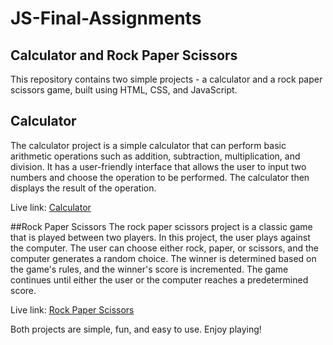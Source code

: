 # JS-Final-Assignments

## Calculator and Rock Paper Scissors
This repository contains two simple projects - a calculator and a rock paper scissors game, built using HTML, CSS, and JavaScript.

## Calculator
The calculator project is a simple calculator that can perform basic arithmetic operations such as addition, subtraction, multiplication, and division. It has a user-friendly interface that allows the user to input two numbers and choose the operation to be performed. The calculator then displays the result of the operation.

Live link: [Calculator](https://anonymouszma.github.io/JS-Final-Assignments/calculator)

##Rock Paper Scissors
The rock paper scissors project is a classic game that is played between two players. In this project, the user plays against the computer. The user can choose either rock, paper, or scissors, and the computer generates a random choice. The winner is determined based on the game's rules, and the winner's score is incremented. The game continues until either the user or the computer reaches a predetermined score.

Live link: [Rock Paper Scissors](https://anonymouszma.github.io/JS-Final-Assignments/rock-paper-scissors/)

Both projects are simple, fun, and easy to use. Enjoy playing!
